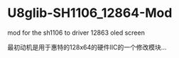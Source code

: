 U8glib-SH1106_12864-Mod
=======================

mod for the sh1106 to driver 12863 oled screen

最初动机是用于惠特的128x64的硬件IIC的一个修改模块...
